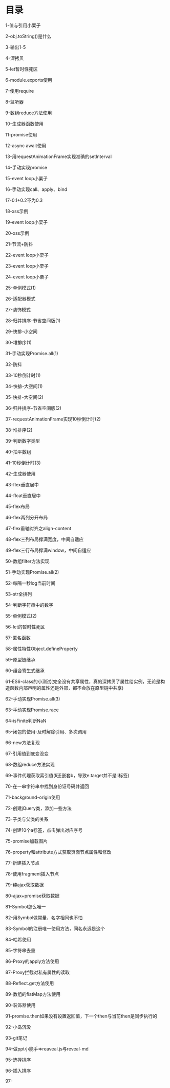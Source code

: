 # 目录
1-值与引用小栗子

2-obj.toString()是什么

3-输出1-5

4-深拷贝

5-let暂时性死区

6-module.exports使用

7-使用require

8-监听器

9-数组reduce方法使用

10-生成器函数使用

11-promise使用

12-async await使用

13-用requestAnimationFrame实现准确的setInterval

14-手动实现promise

15-event loop小栗子

16-手动实现call、apply、bind

17-0.1+0.2不为0.3

18-xss示例

19-event loop小栗子

20-xss示例

21-节流+防抖

22-event loop小栗子

23-event loop小栗子

24-event loop小栗子

25-单例模式(1)

26-适配器模式

27-装饰模式

28-归并排序-节省空间版(1)

29-快排-小空间

30-堆排序(1)

31-手动实现Promise.all(1)

32-防抖

33-10秒倒计时(1)

34-快排-大空间(1)

35-快排-大空间(2)

36-归并排序-节省空间版(2)

37-requestAnimationFrame实现10秒倒计时(2)

38-堆排序(2)

39-判断数字类型

40-拍平数组

41-10秒倒计时(3)

42-生成器使用

43-flex垂直居中

44-float垂直居中

45-flex布局

46-flex两列分开布局

47-flex垂轴对齐之align-content

48-flex三列布局撑满宽度，中间自适应

49-flex三行布局撑满window，中间自适应

50-数组filter方法实现

51-手动实现Promise.all(2)

52-每隔一秒log当前时间

53-str全排列

54-判断字符串中的数字

55-单例模式(2)

56-let的暂时性死区

57-匿名函数

58-属性特性Object.defineProperty

59-原型链继承

60-组合寄生式继承

61-ES6-class的小测试(完全没有共享属性，真的深拷贝了属性给实例，无论是构造函数内部声明的属性还是外部，都不会放在原型链中共享)

62-手动实现Promise.all(3)

63-手动实现Promise.race

64-isFinite判断NaN

65-闭包的使用-及时解除引用、多次调用

66-new方法复现

67-引用值到底变没变

68-数组reduce方法实现

69-事件代理获取索引值(li还嵌套b，导致e.target并不是li标签)

70-在一串字符串中找到身份证号码并返回

71-background-origin使用

72-创建jQuery类，添加一些方法

73-子类与父类的关系

74-创建10个a标签，点击弹出对应序号

75-promise加载图片

76-property和attribute方式获取页面节点属性和修改

77-新建插入节点

78-使用fragment插入节点

79-纯ajax获取数据

80-ajax+promise获取数据

81-Symbol怎么唯一

82-用Symbol做常量，名字相同也不怕

83-Symbol的注册唯一使用方法，同名永远是这个

84-哈希使用

85-字符串去重

86-Proxy的apply方法使用

87-Proxy拦截对私有属性的读取

88-Reflect.get方法使用

89-数组的flatMap方法使用

90-装饰器使用

91-promise.then如果没有设置返回值，下一个then与当前then是同步执行的

92-小岛沉没

93-git笔记

94-做ppt小能手=>reaveal.js与reveal-md

95-选择排序

96-插入排序

97-